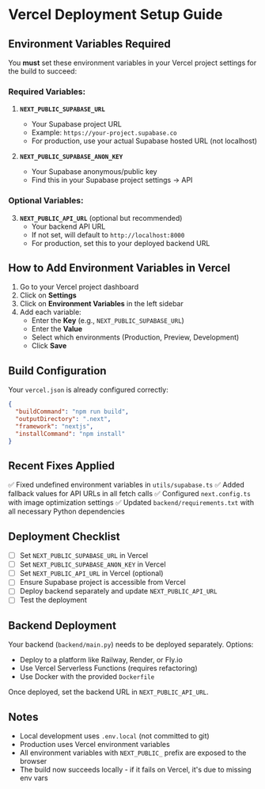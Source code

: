 # Vercel Deployment Setup Guide

## Environment Variables Required

You **must** set these environment variables in your Vercel project settings for the build to succeed:

### Required Variables:
1. **`NEXT_PUBLIC_SUPABASE_URL`**
   - Your Supabase project URL
   - Example: `https://your-project.supabase.co`
   - For production, use your actual Supabase hosted URL (not localhost)

2. **`NEXT_PUBLIC_SUPABASE_ANON_KEY`**
   - Your Supabase anonymous/public key
   - Find this in your Supabase project settings → API

### Optional Variables:
3. **`NEXT_PUBLIC_API_URL`** (optional but recommended)
   - Your backend API URL
   - If not set, will default to `http://localhost:8000`
   - For production, set this to your deployed backend URL

## How to Add Environment Variables in Vercel

1. Go to your Vercel project dashboard
2. Click on **Settings**
3. Click on **Environment Variables** in the left sidebar
4. Add each variable:
   - Enter the **Key** (e.g., `NEXT_PUBLIC_SUPABASE_URL`)
   - Enter the **Value**
   - Select which environments (Production, Preview, Development)
   - Click **Save**

## Build Configuration

Your `vercel.json` is already configured correctly:
```json
{
  "buildCommand": "npm run build",
  "outputDirectory": ".next",
  "framework": "nextjs",
  "installCommand": "npm install"
}
```

## Recent Fixes Applied

✅ Fixed undefined environment variables in `utils/supabase.ts`
✅ Added fallback values for API URLs in all fetch calls
✅ Configured `next.config.ts` with image optimization settings
✅ Updated `backend/requirements.txt` with all necessary Python dependencies

## Deployment Checklist

- [ ] Set `NEXT_PUBLIC_SUPABASE_URL` in Vercel
- [ ] Set `NEXT_PUBLIC_SUPABASE_ANON_KEY` in Vercel
- [ ] Set `NEXT_PUBLIC_API_URL` in Vercel (optional)
- [ ] Ensure Supabase project is accessible from Vercel
- [ ] Deploy backend separately and update `NEXT_PUBLIC_API_URL`
- [ ] Test the deployment

## Backend Deployment

Your backend (`backend/main.py`) needs to be deployed separately. Options:
- Deploy to a platform like Railway, Render, or Fly.io
- Use Vercel Serverless Functions (requires refactoring)
- Use Docker with the provided `Dockerfile`

Once deployed, set the backend URL in `NEXT_PUBLIC_API_URL`.

## Notes

- Local development uses `.env.local` (not committed to git)
- Production uses Vercel environment variables
- All environment variables with `NEXT_PUBLIC_` prefix are exposed to the browser
- The build now succeeds locally - if it fails on Vercel, it's due to missing env vars

